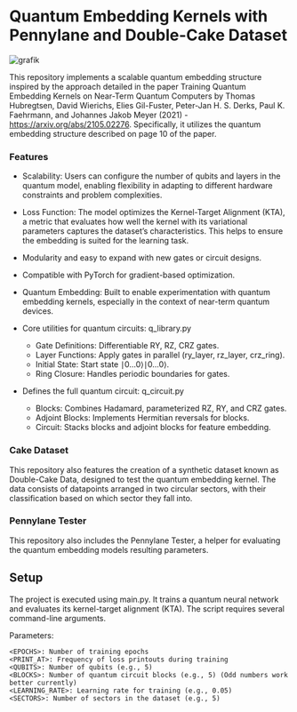 # Quantum Embedding Kernels with Pennylane and Double-Cake Dataset

![grafik](https://github.com/user-attachments/assets/5b9b11c8-2b63-4c5a-a00c-95616cfffa59)



This repository implements a scalable quantum embedding structure inspired by the approach detailed in the paper Training Quantum Embedding Kernels on Near-Term Quantum Computers by Thomas Hubregtsen, David Wierichs, Elies Gil-Fuster, Peter-Jan H. S. Derks, Paul K. Faehrmann, and Johannes Jakob Meyer (2021) - https://arxiv.org/abs/2105.02276. Specifically, it utilizes the quantum embedding structure described on page 10 of the paper.


### Features

- Scalability: Users can configure the number of qubits and layers in the quantum model, enabling flexibility in adapting to different hardware constraints and problem complexities.

- Loss Function: The model optimizes the Kernel-Target Alignment (KTA), a metric that evaluates how well the kernel with its variational parameters captures the dataset’s characteristics. This helps to ensure the embedding is suited for the learning task.

- Modularity and easy to expand with new gates or circuit designs.

- Compatible with PyTorch for gradient-based optimization.

- Quantum Embedding: Built to enable experimentation with quantum embedding kernels, especially in the context of near-term quantum devices.

- Core utilities for quantum circuits: q_library.py

    - Gate Definitions: Differentiable RY, RZ, CRZ gates.
    - Layer Functions: Apply gates in parallel (ry_layer, rz_layer, crz_ring).
    - Initial State: Start state ∣0...0⟩∣0...0⟩.
    - Ring Closure: Handles periodic boundaries for gates.

- Defines the full quantum circuit: q_circuit.py
  
    - Blocks: Combines Hadamard, parameterized RZ, RY, and CRZ gates.
    - Adjoint Blocks: Implements Hermitian reversals for blocks.
    - Circuit: Stacks blocks and adjoint blocks for feature embedding.

### Cake Dataset

This repository also features the creation of a synthetic dataset known as Double-Cake Data, designed to test the quantum embedding kernel. The data consists of datapoints arranged in two circular sectors, with their classification based on which sector they fall into.

### Pennylane Tester

This repository also includes the Pennylane Tester, a helper for evaluating the quantum embedding models resulting parameters.


## Setup

The project is executed using main.py. It trains a quantum neural network and evaluates its kernel-target alignment (KTA). The script requires several command-line arguments.

Parameters:

    <EPOCHS>: Number of training epochs
    <PRINT_AT>: Frequency of loss printouts during training 
    <QUBITS>: Number of qubits (e.g., 5)
    <BLOCKS>: Number of quantum circuit blocks (e.g., 5) (Odd numbers work better currently)
    <LEARNING_RATE>: Learning rate for training (e.g., 0.05)
    <SECTORS>: Number of sectors in the dataset (e.g., 5)

